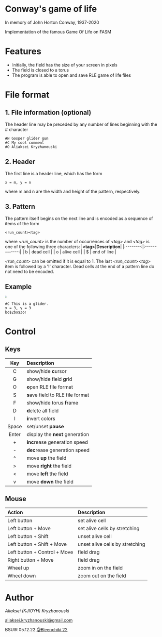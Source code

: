 # Conway's game of life
In memory of John Horton Conway, 1937-2020

Implementation of the famous Game Of Life on FASM

# Features
- Initially, the field has the size of your screen in pixels
- The field is closed to a torus
- The program is able to open and save RLE game of life files

# File format
## 1. File information (optional)
The header line may be preceded by any number of lines beginning with the # character
```RLE
#N Gosper glider gun
#C My cool comment
#O Aliaksei Kryzhanouski
```
## 2. Header

The first line is a header line, which has the form
```
x = m, y = n
```
where m and n are the width and height of the pattern, respectively. 

## 3. Pattern
The pattern itself begins on the next line and is encoded as a sequence of items of the form 
```
<run_count><tag>
```
where _<run_count>_ is the number of occurrences of _\<tag\>_ and _\<tag\>_ is one of the following three characters:
|**\<tag\>**|**Description**|
|:--------:|:-------------:|
| b      |  dead cell   |
| o      |  alive cell  |
| $      |  end of line |

_<run_count>_ can be omitted if it is equal to 1. The last _<run_count>\<tag\>_ item is followed by a '!' character. Dead cells at the end of a pattern line do not need to be encoded.
## Example
<img src="https://github.com/KJI0YH/Game-of-life/blob/main/Ico/Glider.ico" style="zoom:33%;" />

```RLE
#C This is a glider.
x = 3, y = 3
bo$2bo$3o!
```

# Control
## Keys 
|  Key  | Description |
| :---: | :-------------------------------- |
|   C   | show/hide **c**ursor              |
|   G   | show/hide field **g**rid          |
|   O   | **o**pen RLE file format          |
|   S   | **s**ave field to RLE file format |
|   F   | show/hide torus **f**rame         |
|   D   | **d**elete all field              |
|   I   | **i**nvert colors                 |
| Space | set/unset **pause**               |
| Enter | display the **next** generation   |
|   +   | **inc**rease generation speed     |
|   -   | **dec**rease generation speed     |
|   ^   | move **up** the field             |
|   >   | move **right** the field          |
|   <   | move **left** the field           |
|   v   | move **down** the field           |

## Mouse
| Action | Description |
|:-------|:------------|
| Left button | set alive cell |
| Left button + Move | set alive cells by stretching |
| Left button + Shift | unset alive cell |
| Left button + Shift + Move | unset alive cells by stretching |
| Left button + Control + Move | field drag |
| Right button + Move | field drag |
| Wheel up | zoom in on the field |
| Wheel down | zoom out on the field |

# Author
_Aliaksei (KJIOYH) Kryzhanouski_

aliaksei.kryzhanouski@gmail.com

BSUIR 05.12.22
[@Bleenchiki 22](https://github.com/Bleenchiki)
